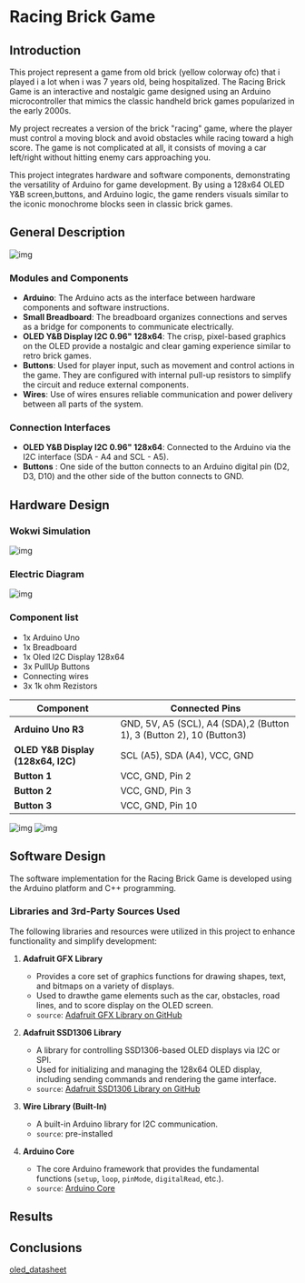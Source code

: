 # Racing Brick Game

## Introduction
This project represent a game from old brick (yellow colorway ofc) that i played i a lot when i was 7 years old, being hospitalized. 
The Racing Brick Game is an interactive and nostalgic game designed using an Arduino microcontroller that mimics the classic handheld brick games popularized in the early 2000s. 

My project recreates a version of the brick "racing" game, where the player must control a moving block and avoid obstacles while racing toward a high score. The game is not complicated at all, it consists of moving a car left/right without hitting enemy cars approaching you.

This project integrates hardware and software components, demonstrating the versatility of Arduino for game development. By using a 128x64 OLED Y&B screen,buttons, and Arduino logic, the game renders visuals similar to the iconic monochrome blocks seen in classic brick games.
## General Description
![img](./img/img1.png)
### Modules and Components
- **Arduino**: The Arduino acts as the interface between hardware components and software instructions.
- **Small Breadboard**: The breadboard organizes connections and serves as a bridge for components to communicate electrically.
- **OLED Y&B Display I2C 0.96" 128x64**: The crisp, pixel-based graphics on the OLED provide a nostalgic and clear gaming experience similar to retro brick games.
- **Buttons**: Used for player input, such as movement and control actions in the game. They are configured with internal pull-up resistors to simplify the circuit and reduce external components.
- **Wires**: Use of wires ensures reliable communication and power delivery between all parts of the system.

### Connection Interfaces
- **OLED Y&B Display I2C 0.96" 128x64**: Connected to the Arduino via the I2C interface (SDA - A4 and SCL - A5).
- **Buttons** : One side of the button connects to an Arduino digital pin (D2, D3, D10) and the other side of the button connects to GND.

## Hardware Design
### Wokwi Simulation
![img](./img/img2.png)
### Electric Diagram
![img](./img/img3.PNG)
### Component list
- 1x Arduino Uno
- 1x Breadboard
- 1x Oled I2C Display 128x64
- 3x PullUp Buttons
- Connecting wires
- 3x 1k ohm Rezistors

| Component                | Connected Pins           |
|--------------------------|--------------------------|
| **Arduino Uno R3**        | GND, 5V, A5 (SCL), A4 (SDA),2 (Button 1), 3 (Button 2), 10 (Button3) |
| **OLED Y&B Display (128x64, I2C)**| SCL (A5), SDA (A4), VCC, GND |
| **Button 1**              | VCC, GND, Pin 2 |
| **Button 2**              | VCC, GND, Pin 3 |
| **Button 3**              | VCC, GND, Pin 10 |

![img](./img/img4.jpeg)
![img](./img/img5.jpeg)
## Software Design
The software implementation for the Racing Brick Game is developed using the Arduino platform and C++ programming. 
### Libraries and 3rd-Party Sources Used

The following libraries and resources were utilized in this project to enhance functionality and simplify development:

1. **Adafruit GFX Library**  
   - Provides a core set of graphics functions for drawing shapes, text, and bitmaps on a variety of displays.
   - Used to drawthe game elements such as the car, obstacles, road lines, and to score display on the OLED screen.
   - `source`: [Adafruit GFX Library on GitHub](https://github.com/adafruit/Adafruit-GFX-Library)  
  

2. **Adafruit SSD1306 Library**  
   - A library for controlling SSD1306-based OLED displays via I2C or SPI.
   - Used for initializing and managing the 128x64 OLED display, including sending commands and rendering the game interface.
   - `source`: [Adafruit SSD1306 Library on GitHub](https://github.com/adafruit/Adafruit_SSD1306)  
   
3. **Wire Library (Built-In)**  
   - A built-in Arduino library for I2C communication.  
   - `source`: pre-installed

4. **Arduino Core**  
   - The core Arduino framework that provides the fundamental functions (`setup`, `loop`, `pinMode`, `digitalRead`, etc.).  
   - `source`: [Arduino Core](https://www.arduino.cc/en/software)  

## Results 

## Conclusions

[oled_datasheet](img/oled_datasheet.pdf)


